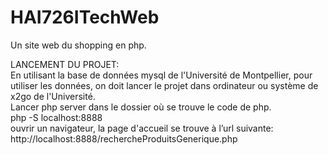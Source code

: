 # HAI726ITechWeb
Un site web du shopping en php.

LANCEMENT DU PROJET:  
En utilisant la base de données mysql de l'Université de Montpellier, pour utiliser les données, on doit lancer le projet dans ordinateur ou système de x2go de l'Université.  
Lancer php server dans le dossier où se trouve le code de php.  
php -S localhost:8888  
ouvrir un navigateur, la page d'accueil se trouve à l’url suivante:  
http://localhost:8888/rechercheProduitsGenerique.php  



